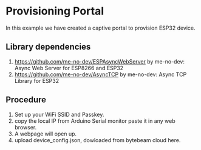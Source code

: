 # Provisioning Portal
In this example we have created a captive portal to provision ESP32 device.

## Library dependencies
1. https://github.com/me-no-dev/ESPAsyncWebServer by me-no-dev: Async Web Server for ESP8266 and ESP32
2. https://github.com/me-no-dev/AsyncTCP by me-no-dev: Async TCP Library for ESP32

## Procedure
1. Set up your WiFi SSID and Passkey.
2. copy the local IP from Arduino Serial monitor paste it in any web browser.
3. A webpage will open up.
4. upload device_config.json, dowloaded from bytebeam cloud here.